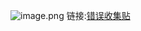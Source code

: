 ![image.png](https://bbs-img.huaweicloud.com/blogs/img/1542962426885605.png "1542962426885605.png")
链接:[错误收集贴](https://bbs.huaweicloud.com/blogs/9d520613eefb11e8bd5a7ca23e93a891)